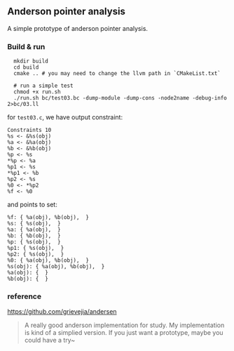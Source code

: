 ## Anderson pointer analysis

A simple prototype of anderson pointer analysis.

### Build & run

```shell
  mkdir build
  cd build
  cmake .. # you may need to change the llvm path in `CMakeList.txt`

  # run a simple test
  chmod +x run.sh
  ./run.sh bc/test03.bc -dump-module -dump-cons -node2name -debug-info  2>bc/03.ll
```

for `test03.c`, we have output constraint:

```shell
Constraints 10
%s <- &%s(obj)
%a <- &%a(obj)
%b <- &%b(obj)
%p <- %s
*%p <- %a
%p1 <- %s
*%p1 <- %b
%p2 <- %s
%0 <- *%p2
%f <- %0
```

and points to set:

```shell
%f: { %a(obj), %b(obj),  }
%s: { %s(obj),  }
%a: { %a(obj),  }
%b: { %b(obj),  }
%p: { %s(obj),  }
%p1: { %s(obj),  }
%p2: { %s(obj),  }
%0: { %a(obj), %b(obj),  }
%s(obj): { %a(obj), %b(obj),  }
%a(obj): {  }
%b(obj): {  }
```

### reference

https://github.com/grievejia/andersen

> A really good anderson implementation for study. My implementation is kind of a simplied version. If you just want a prototype, maybe you could have a try~